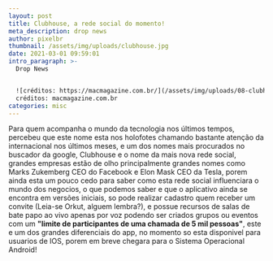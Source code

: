 ```yaml
---
layout: post
title: Clubhouse, a rede social do momento!
meta_description: drop news
author: pixelbr
thumbnail: /assets/img/uploads/clubhouse.jpg
date: 2021-03-01 09:59:01
intro_paragraph: >-
  Drop News


  ![créditos: https://macmagazine.com.br/](/assets/img/uploads/08-clubhouse-scaled.jpg "créditos: https://macmagazine.com.br/")
  créditos: macmagazine.com.br
categories: misc
---
```

Para quem acompanha o mundo da tecnologia nos últimos tempos, percebeu que este nome esta nos holofotes chamando bastante atenção da internacional nos últimos meses, e um dos nomes mais procurados no buscador da google, Clubhouse e o nome da mais nova rede social, grandes empresas estão de olho principalmente grandes nomes como  Marks Zukemberg CEO do Facebook e Elon Mask CEO da Tesla, porem ainda esta um pouco cedo para saber como esta rede social influenciara o mundo dos negocios, o que podemos saber e que o aplicativo ainda se encontra em versões iniciais, so pode realizar cadastro quem receber um convite (Leia-se Orkut, alguem lembra?), e possue recursos de salas de bate papo ao vivo apenas por voz  podendo ser criados grupos ou eventos com um **"limite de participantes de uma chamada de 5 mil pessoas"**, este e um dos grandes diferenciais do app, no momento so esta disponivel para usuarios de IOS, porem em breve chegara para o Sistema Operacional Android!
